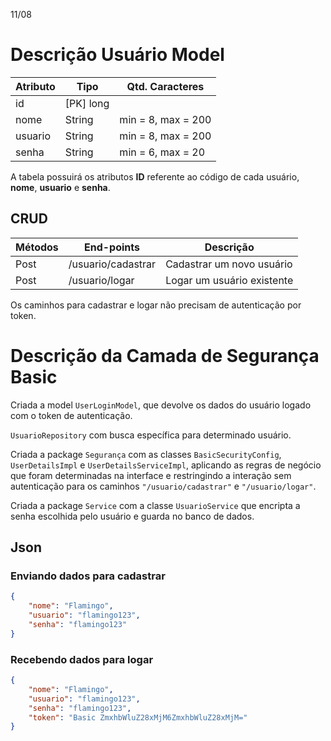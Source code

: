 11/08

# Descrição Usuário Model
 
| Atributo | Tipo | Qtd. Caracteres |
|----------|------|-----------------|
| id | [PK] long 
| nome | String | min = 8, max = 200
| usuario | String | min = 8, max = 200
| senha | String |  min = 6, max = 20

A tabela possuirá os atributos **ID** referente ao código de cada usuário, **nome**, **usuario** e **senha**.

## CRUD
 
| Métodos | End-points | Descrição |
|----------|--------------|----------|
| Post | /usuario/cadastrar | Cadastrar um novo usuário
| Post | /usuario/logar | Logar um usuário existente

Os caminhos para cadastrar e logar não precisam de autenticação por token.

# Descrição da Camada de Segurança Basic

Criada a model ```UserLoginModel```, que devolve os dados do usuário logado com o token de autenticação.

```UsuarioRepository``` com busca específica para determinado usuário.

Criada a package ```Segurança``` com as classes ```BasicSecurityConfig```, ```UserDetailsImpl``` e ```UserDetailsServiceImpl```, aplicando as regras de negócio que foram determinadas na interface e restringindo a interação sem autenticação para os caminhos ```"/usuario/cadastrar"``` e ```"/usuario/logar"```.

Criada a package ```Service``` com a classe ```UsuarioService``` que encripta a senha escolhida pelo usuário e guarda no banco de dados.

## Json

### Enviando dados para cadastrar

```json
{
    "nome": "Flamingo",
    "usuario": "flamingo123",
    "senha": "flamingo123"
}
```

### Recebendo dados para logar

```json
{
    "nome": "Flamingo",
    "usuario": "flamingo123",
    "senha": "flamingo123",
    "token": "Basic ZmxhbWluZ28xMjM6ZmxhbWluZ28xMjM="
}
```
